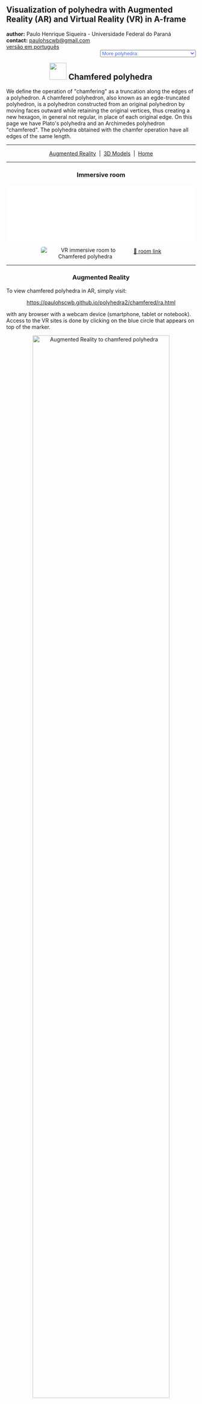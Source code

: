 <link rel="stylesheet" href="../scripts/style.css">
<link rel="icon" type="image/png" href="vr/salas/imagens/icone.png">
<h2>Visualization of polyhedra with Augmented Reality (AR) and Virtual Reality (VR) in A-frame</h2>
 <b>author:</b> Paulo Henrique Siqueira - Universidade Federal do Paraná
 <br><b>contact:</b> <a href="#">paulohscwb@gmail.com</a>
 <br><a href="https://paulohscwb.github.io/polyhedra2/chamfered/pt-br/">versão em português</a>
 <form style="margin: 0 auto; float:right; text-align:right; width:100%; margin-bottom:15px;">
	<select id="url" onchange="urlHandler(this.value)" style="color:royalblue;">
		<option disabled selected value>More polyhedra:</option>
		<option value="../ArchimedeanCatalanHulls/">Archimedean and Catalan convex hulls</option>
		<option value="../fractalplatonic/">Platonic polyhedra fractals</option>
		<option value="../fractalnonconvex/">Non convex polyhedra fractals</option>
		<option value="../fractalarchimedean/">Archimedean polyhedra fractals</option>
		<option disabled value="../chamfered/">Chamfered polyhedra</option>
		<option value="../propellor/">Propellor polyhedra</option>
	</select>
</form>
<script>
function urlHandler(value) {                               
    window.location.assign(`${value}`);
}
</script>

<p id="p1"></p>
  <h2 align="center"><img src="vr/salas/imagens/icone.png" style="margin-bottom:-10px" width="45"> Chamfered polyhedra</h2>
We define the operation of "chamfering" as a truncation along the edges of a polyhedron. A chamfered polyhedron, also known as an egde-truncated polyhedron, is a polyhedron constructed from an original polyhedron by moving faces outward while retaining the original vertices, thus creating a new hexagon, in general not regular, in place of each original edge. On this page we have Plato's polyhedra and an Archimedes polyhedron "chamfered". The polyhedra obtained with the chamfer operation have all edges of the same length.
<hr> 
<p align="center"><a href="#ra">Augmented Reality</a><span>&nbsp;&nbsp;|&nbsp;&nbsp;</span><a href="#m3d">3D Models</a><span>&nbsp;&nbsp;|&nbsp;&nbsp;</span><a href="../">Home</a></p>
  <hr>
 <h3 align="center">Immersive room</h3>
  <div class="embed-container"><iframe width="100%" src="sala.htm" title="Sala Imersiva dos Poliedros chanfrados" frameborder="0" loading="lazy"></iframe></div>
  <p align="center"><img align="middle" src="../../geometria-descritiva/videos/chamfered.gif" style="max-width: 47%; border-radius:5px; margin-right:10px" loading="lazy" alt="VR immersive room to Chamfered polyhedra"/><a href="sala.htm" target="_blank">&#x1f517; room link</a></p>  
  <hr>
  <h3 id="ra" align="center">Augmented Reality</h3>
  To view chamfered polyhedra in AR, simply visit:
<p align="center"><a href="ra.html" class="raAR" target="_blank">https://paulohscwb.github.io/polyhedra2/chamfered/ra.html</a></p> 
with any browser with a webcam device (smartphone, tablet or notebook). 
<br>Access to the VR sites is done by clicking on the blue circle that appears on top of the marker.
<p align="center"><img style="border-radius:7px;" alt="Augmented Reality to chamfered polyhedra" src="ar/example.jpg" width="85%"></p>
<p align="center"><img src="ar/chamfered.gif" alt="Augmented Reality to chamfered polyhedra" style="max-width: 92%; border-radius:5px;" loading="lazy"/></p>
<hr>
<h3 id="m3d" align="center">3D models</h3>
<!-- <iframe width="560" height="315" style="max-width:100%" src="https://www.youtube.com/embed/videoseries?list=PLy0I_lGW8HxU-mneUmSsccpRAAwbErHFq" title="YouTube video player" frameborder="0" allow="accelerometer; autoplay; clipboard-write; encrypted-media; gyroscope; picture-in-picture; web-share" allowfullscreen></iframe> -->
<h4>1. Chamfered tetrahedron</h4>
<a href="vr/ChamferedTetrahedron.htm" target="_blank" title="3D model" class="fotoA"><img src="ar/56A.png" class="foto" alt="Chamfered Tetrahedron"></a><img src="ar/56.png" class="qr">
 <br><br>A chamfered tetrahedron, also known as the alternate truncated cube, is a polyhedron obtained by chamfering a regular tetrahedron. An equilateral chamfered tetrahedron may be constructed by appropriate choice of the edge length ratio for chamfering.
 <br><br><br><b>Faces:</b> 4 equilateral triangles and 6 mirror-symmetric hexagons | <b>Edges:</b> 24 | <b>Vertices:</b> 16. <a href="https://mathworld.wolfram.com/topics/ChamferedPolyhedra.html" target="_blank">More...</a>
 <a href="ra.html" class="raAR" title="Augmented reality" target="_blank"></a>
<hr>
<h4>2. Chamfered cube</h4>
<a href="vr/ChamferedCube.htm" target="_blank" title="3D model" class="fotoA"><img src="ar/57A.png" class="foto" alt="Chamfered cube"></a><img src="ar/57.png" class="qr">
 <br><br>A chamfered cube, also called truncated rhombic dodecahedron or tetratruncated rhombic dodecahedron, is a polyhedron obtained by chamfering a cube. An equilateral chamfered cube may be constructed by appropriate choice of the edge length ratio for chamfering.
 <br><br><br><b>Faces:</b> 6 squares and 12 mirror-symmetric hexagons | <b>Edges:</b> 48 | <b>Vertices:</b> 32. <a href="https://mathworld.wolfram.com/topics/ChamferedPolyhedra.html" target="_blank">More...</a>
 <a href="ra.html" class="raAR" title="Augmented reality" target="_blank"></a>
<hr>
<h4>3. Chamfered octahedron</h4>
<a href="vr/ChamferedOctahedron.htm" target="_blank" title="3D model" class="fotoA"><img src="ar/58A.png" class="foto" alt="Chamfered octahedron"></a><img src="ar/58.png" class="qr">
 <br><br>A chamfered octahedron, also called tritruncated rhombic dodecahedron, is a polyhedron obtained by chamfering a regular octahedron. An equilateral chamfered octahedron may be constructed by appropriate choice of the edge length ratio for chamfering.
 <br><br><br><b>Faces:</b> 8 equilateral triangles and 12 mirror-symmetric hexagons | <b>Edges:</b> 48 | <b>Vertices:</b> 30. <a href="https://mathworld.wolfram.com/topics/ChamferedPolyhedra.html" target="_blank">More...</a>
 <a href="ra.html" class="raAR" title="Augmented reality" target="_blank"></a>
<hr>
<h4>4. Chamfered icosahedron </h4>
<a href="vr/ChamferedIcosahedron.htm" target="_blank" title="3D model" class="fotoA"><img src="ar/59A.png" class="foto" alt="Chamfered icosahedron"></a><img src="ar/59.png" class="qr">
 <br><br>A chamfered icosahedron, also called a tritruncated rhombic triacontahedron, is a polyhedron obtained by chamfering a regular icosahedron. An equilateral chamfered icosahedron may be constructed by appropriate choice of the edge length ratio for chamfering.
 <br><br><br><b>Faces:</b> 20 equilateral triangles and 30 mirror-symmetric hexagons | <b>Edges:</b> 120 | <b>Vertices:</b> 72. <a href="https://mathworld.wolfram.com/topics/ChamferedPolyhedra.html" target="_blank">More...</a>
 <a href="ra.html" class="raAR" title="Augmented reality" target="_blank"></a>
<hr>
<h4>5. Chamfered dodecahedron</h4>
<a href="vr/ChamferedDodecahedron.htm" target="_blank" title="3D model" class="fotoA"><img src="ar/60A.png" class="foto" alt="Chamfered dodecahedron"></a><img src="ar/60.png" class="qr">
 <br><br>A chamfered dodecahedron, also called truncated rhombic triacontahedron or pentatruncated rhombic triacontahedron, is a polyhedron obtained by chamfering a regular dodecahedron. An equilateral chamfered dodecahedron may be constructed by appropriate choice of the edge length ratio for chamfering.
 <br><br><br><b>Faces:</b> 12 regular pentagons and 30 mirror-symmetric hexagons | <b>Edges:</b> 120 | <b>Vertices:</b> 80. <a href="https://mathworld.wolfram.com/topics/ChamferedPolyhedra.html" target="_blank">More...</a>
 <a href="ra.html" class="raAR" title="Augmented reality" target="_blank"></a>
<hr>
<h4>6. Chamfered truncated icosahedron</h4>
<a href="vr/ChamferedTruncatedIcosahedron.htm" target="_blank" title="3D model" class="fotoA"><img src="ar/61A.png" class="foto" alt="Chamfered truncated icosahedron"></a><img src="ar/61.png" class="qr">
 <br><br>A chamfered truncated icosahedron is a polyhedron obtained by chamfering a regular truncated icosahedron. An equilateral chamfered truncated icosahedron may be constructed by appropriate choice of the edge length ratio for chamfering.
 <br><br><br><b>Faces:</b> 12 regular pentagons, 20 regular hexagons and 90 mirror-symmetric hexagons | <b>Edges:</b> 360 | <b>Vertices:</b> 240. <a href="https://mathworld.wolfram.com/topics/ChamferedPolyhedra.html" target="_blank">More...</a>
 <a href="ra.html" class="raAR" title="Augmented reality" target="_blank"></a>
<p class="topop"><a href="#p1" class="topo">back to top</a></p>
<hr>

<br><a rel="license" href="http://creativecommons.org/licenses/by-nc-nd/4.0/"><img alt="Licença Creative Commons" style="border-width:0" src="https://i.creativecommons.org/l/by-nc-nd/4.0/88x31.png" loading="lazy"/></a><br /><span xmlns:dct="http://purl.org/dc/terms/" property="dct:title">Chamfered polyhedra - Visualization of polyhedra with Augmented Reality and Virtual Reality</span> by <a xmlns:cc="http://creativecommons.org/ns#" href="https://paulohscwb.github.io/polyhedra2/chamfered/" property="cc:attributionName" rel="cc:attributionURL">Paulo Henrique Siqueira</a> is licensed with a license <a rel="license" href="http://creativecommons.org/licenses/by-nc-nd/4.0/">Creative Commons Attribution-NonCommercial-NoDerivatives 4.0 International</a>.

<h4>How to cite this work:</h4> 
<p>Siqueira, P.H., "Chamfered polyhedra - Visualization of polyhedra with Augmented Reality and Virtual Reality". Available in: <https://paulohscwb.github.io/polyhedra2/chamfered/>, November 2023.</p>
<!--<a target="_blank" href="https://doi.org/10.5281/zenodo.8272770"><img src="https://zenodo.org/badge/DOI/10.5281/zenodo.8272770.svg" alt="DOI"></a>-->
<br><br><b>References:</b>
<br>Weisstein, Eric W. "Archimedean Solid" From MathWorld-A Wolfram Web Resource. <a href="http://mathworld.wolfram.com/ArchimedeanSolid.html" target="_blank">http://mathworld.wolfram.com/ArchimedeanSolid.html</a>
<br>Weisstein, Eric W. "Platonic Solid" From MathWorld-A Wolfram Web Resource. <a href="http://mathworld.wolfram.com/PlatonicSolid.html" target="_blank">http://mathworld.wolfram.com/PlatonicSolid.html</a>
<br>Weisstein, Eric W. "Archimedean Dual" From MathWorld-A Wolfram Web Resource. <a href="https://mathworld.wolfram.com/ArchimedeanDual.html" target="_blank">https://mathworld.wolfram.com/ArchimedeanDual.html</a>
<br>Weisstein, Eric W. "Uniform Polyhedron." From MathWorld--A Wolfram Web Resource. <a href="https://mathworld.wolfram.com/UniformPolyhedron.html" target="_blank">https://mathworld.wolfram.com/UniformPolyhedron.html</a>
<br>Wikipedia <a href="https://en.wikipedia.org/wiki/Archimedean_solid" target="_blank">https://en.wikipedia.org/wiki/Archimedean_solid</a>
<br>Wikipedia <a href="https://en.wikipedia.org/wiki/en.wikipedia.org/wiki/Platonic_solid" target="_blank">https://en.wikipedia.org/wiki/Platonic_solid</a>
<br>McCooey, David I. "Visual Polyhedra". <a href="http://dmccooey.com/polyhedra/" target="_blank">http://dmccooey.com/polyhedra/</a>
